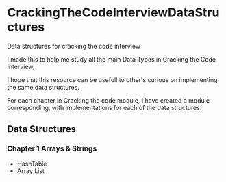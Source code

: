 # CrackingTheCodeInterviewDataStructures
Data structures for cracking the code interview

I made this to help me study all the main Data Types in Cracking the Code Interview,

I hope that this resource can be usefull to other's curious on implementing the same data structures.

For each chapter in Cracking the code module, I have created a module corresponding, with implementations for each of the data
structures.

## Data Structures

### Chapter 1 Arrays & Strings

- HashTable
- Array List

